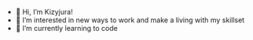 - 👋 Hi, I’m Kizyjura! 
- 👀 I’m interested in new ways to work and make a living with my skillset 
- 🌱 I’m currently learning to code  

<!---
Kizyjura/Kizyjura is a ✨ special ✨ repository because its `README.md` (this file) appears on your GitHub profile.
You can click the Preview link to take a look at your changes.
--->
